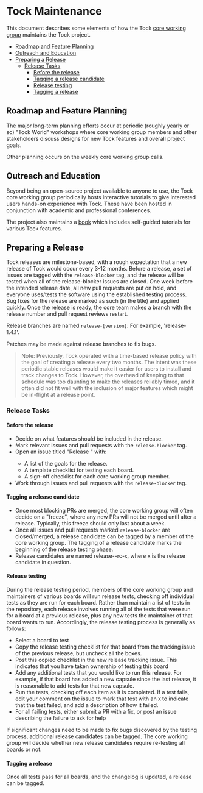 # Tock Maintenance

This document describes some elements of how the Tock [core working
group](wg/core/README.md) maintains the Tock project.

<!-- npm i -g markdown-toc; markdown-toc -i Maintenance.md -->

<!-- toc -->

- [Roadmap and Feature Planning](#roadmap-and-feature-planning)
- [Outreach and Education](#outreach-and-education)
- [Preparing a Release](#preparing-a-release)
  * [Release Tasks](#release-tasks)
    + [Before the release](#before-the-release)
    + [Tagging a release candidate](#tagging-a-release-candidate)
    + [Release testing](#release-testing)
    + [Tagging a release](#tagging-a-release)

<!-- tocstop -->

## Roadmap and Feature Planning

The major long-term planning efforts occur at periodic (roughly yearly or so)
"Tock World" workshops where core working group members and other stakeholders
discuss designs for new Tock features and overall project goals.

Other planning occurs on the weekly core working group calls.

## Outreach and Education

Beyond being an open-source project available to anyone to use, the Tock core
working group periodically hosts interactive tutorials to give interested users
hands-on experience with Tock. These have been hosted in conjunction with
academic and professional conferences.

The project also maintains a [book](https://book.tockos.org) which includes
self-guided tutorials for various Tock features.

## Preparing a Release

Tock releases are milestone-based, with a rough expectation that a new release
of Tock would occur every 3-12 months. Before a release, a set of issues are
tagged with the `release-blocker` tag, and the release will be tested when all
of the release-blocker issues are closed. One week before the intended release
date, all new pull requests are put on hold, and everyone uses/tests the
software using the established testing process. Bug fixes for the release are
marked as such (in the title) and applied quickly. Once the release is ready,
the core team makes a branch with the release number and pull request reviews
restart.

Release branches are named `release-[version]`. For example, 'release-1.4.1'.

Patches may be made against release branches to fix bugs.

> Note: Previously, Tock operated with a time-based release policy with the goal
of creating a release every two months. The intent was these periodic stable
releases would make it easier for users to install and track changes to Tock.
However, the overhead of keeping to that schedule was too daunting to make the
releases reliably timed, and it often did not fit well with the inclusion of
major features which might be in-flight at a release point.

### Release Tasks

#### Before the release

- Decide on what features should be included in the release.
- Mark relevant issues and pull requests with the `release-blocker` tag.
- Open an issue titled "Release <version>" with:
	- A list of the goals for the release.
	- A template checklist for testing each board.
	- A sign-off checklist for each core working group member.
- Work through issues and pull requests with the `release-blocker` tag.

#### Tagging a release candidate

- Once most blocking PRs are merged, the core working group will often decide on
  a "freeze", where any new PRs will not be merged until after a release.
  Typically, this freeze should only last about a week.
- Once all issues and pull requests marked `release-blocker` are closed/merged,
  a release candidate can be tagged by a member of the core working group. The
  tagging of a release candidate marks the beginning of the release testing
  phase.
- Release candidates are named release-<version>-rc-x, where x is the release
  candidate in question.

#### Release testing

During the release testing period, members of the core working group and
maintainers of various boards will run release tests, checking off individual
tests as they are run for each board. Rather than maintain a list of tests in
the repository, each release involves running all of the tests that were run for
a board at a previous release, plus any new tests the maintainer of that board
wants to run. Accordingly, the release testing process is generally as follows:
- Select a board to test
- Copy the release testing checklist for that board from the tracking issue of
  the previous release, but uncheck all the boxes.
- Post this copied checklist in the new release tracking issue. This indicates
  that you have taken ownership of testing this board
- Add any additional tests that you would like to run this release. For example,
  if that board has added a new capsule since the last release, it is reasonable
  to add tests for that new capsule.
- Run the tests, checking off each item as it is completed. If a test fails,
  edit your comment on the issue to mark that test with an `X` to indicate that
  the test failed, and add a description of how it failed.
- For all failing tests, either submit a PR with a fix, or post an issue
  describing the failure to ask for help

If significant changes need to be made to fix bugs discovered by the testing
process, additional release candidates can be tagged. The core working group
will decide whether new release candidates require re-testing all boards or not.

#### Tagging a release

Once all tests pass for all boards, and the changelog is updated, a release can
be tagged.
